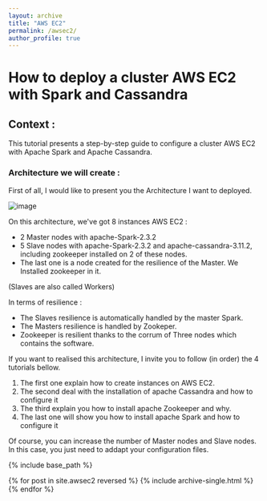 ```yaml
---
layout: archive
title: "AWS EC2"
permalink: /awsec2/
author_profile: true
---
```


# How to deploy a cluster AWS EC2 with Spark and Cassandra

## Context : 

This tutorial presents a step-by-step guide to configure a cluster AWS EC2 with Apache Spark and Apache Cassandra. 

### Architecture we will create : 

First of all, I would like to present you the Architecture I want to deployed. 

![image](https://AnthonyHoudaille.github.io/images/Architecture_Cluster.png)

On this architecture, we've got 8 instances AWS EC2 : 

* 2 Master nodes with apache-Spark-2.3.2
* 5 Slave nodes with apache-Spark-2.3.2 and apache-cassandra-3.11.2, including zookeeper installed on 2 of these nodes.
* The last one is a node created for the resilience of the Master. We Installed zookeeper in it.

(Slaves are also called Workers)  

In terms of resilience : 

* The Slaves resilience is automatically handled by the master Spark. 
* The Masters resilience is handled by Zookeper.
* Zookeeper is resilient thanks to the corrum of Three nodes which contains the software.


If you want to realised this architecture, I invite you to follow (in order) the 4 tutorials bellow.

1. The first one explain how to create instances on AWS EC2.
2. The second deal with the installation of apache Cassandra and how to configure it
3. The third explain you how to install apache Zookeeper and why.
4. The last one will show you how to install apache Spark and how to configure it

Of course, you can increase the number of Master nodes and Slave nodes.  
In this case, you just need to addapt your configuration files.

{% include base_path %}

{% for post in site.awsec2 reversed %}
  {% include archive-single.html %}
{% endfor %}


